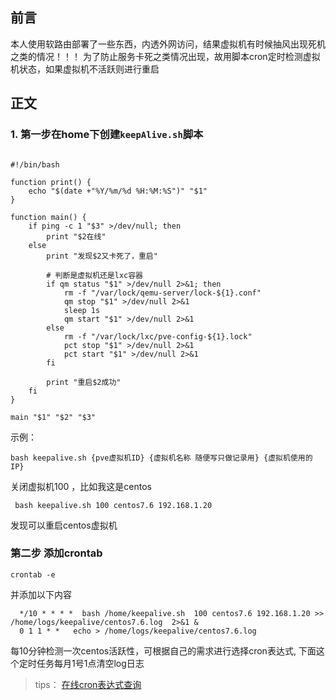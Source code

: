 ## 前言

本人使用软路由部署了一些东西，内透外网访问，结果虚拟机有时候抽风出现死机之类的情况！！！ 
为了防止服务卡死之类情况出现，故用脚本cron定时检测虚拟机状态，如果虚拟机不活跃则进行重启


## 正文
### 1. 第一步在home下创建`keepAlive.sh`脚本
```shell

#!/bin/bash

function print() {
    echo "$(date +"%Y/%m/%d %H:%M:%S")" "$1"
}

function main() {
    if ping -c 1 "$3" >/dev/null; then
        print "$2在线"
    else
        print "发现$2又卡死了，重启"

        # 判断是虚拟机还是lxc容器
        if qm status "$1" >/dev/null 2>&1; then
            rm -f "/var/lock/qemu-server/lock-${1}.conf"
            qm stop "$1" >/dev/null 2>&1
            sleep 1s
            qm start "$1" >/dev/null 2>&1
        else
            rm -f "/var/lock/lxc/pve-config-${1}.lock"
            pct stop "$1" >/dev/null 2>&1
            pct start "$1" >/dev/null 2>&1
        fi

        print "重启$2成功"
    fi
}

main "$1" "$2" "$3"

```
示例：
```shell
bash keepalive.sh {pve虚拟机ID} {虚拟机名称 随便写只做记录用} {虚拟机使用的IP}
```
关闭虚拟机100 ，比如我这是centos  
```shell
 bash keepalive.sh 100 centos7.6 192.168.1.20
```
发现可以重启centos虚拟机

### 第二步 添加crontab
```shell
crontab -e
```

并添加以下内容
```shell
  */10 * * * *  bash /home/keepalive.sh  100 centos7.6 192.168.1.20 >> /home/logs/keepalive/centos7.6.log  2>&1 &
  0 1 1 * *   echo > /home/logs/keepalive/centos7.6.log
```
每10分钟检测一次centos活跃性，可根据自己的需求进行选择cron表达式,
下面这个定时任务每月1号1点清空log日志
> tips： [在线cron表达式查询](https://tool.lu/crontab/)

